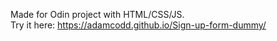 Made for Odin project with HTML/CSS/JS.\
Try it here: https://adamcodd.github.io/Sign-up-form-dummy/
